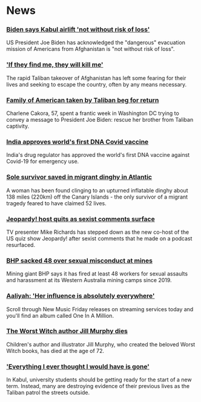 # News
### [Biden says Kabul airlift 'not without risk of loss'](https://www.bbc.com/news/world-us-canada-58285923)
US President Joe Biden has acknowledged the "dangerous" evacuation mission of Americans from Afghanistan is "not without risk of loss".
### ['If they find me, they will kill me'](https://www.bbc.com/news/world-asia-58286372)
The rapid Taliban takeover of Afghanistan has left some fearing for their lives and seeking to escape the country, often by any means necessary.
### [Family of American taken by Taliban beg for return](https://www.bbc.com/news/world-us-canada-58276062)
Charlene Cakora, 57, spent a frantic week in Washington DC trying to convey a message to President Joe Biden: rescue her brother from Taliban captivity.
### [India approves world's first DNA Covid vaccine](https://www.bbc.com/news/world-asia-india-57774294)
India's drug regulator has approved the world's first DNA vaccine against Covid-19 for emergency use. 
### [Sole survivor saved in migrant dinghy in Atlantic](https://www.bbc.com/news/world-europe-58279185)
A woman has been found clinging to an upturned inflatable dinghy about 138 miles (220km) off the Canary Islands - the only survivor of a migrant tragedy feared to have claimed 52 lives.
### [Jeopardy! host quits as sexist comments surface](https://www.bbc.com/news/world-us-canada-58285996)
TV presenter Mike Richards has stepped down as the new co-host of the US quiz show Jeopardy! after sexist comments that he made on a podcast resurfaced. 
### [BHP sacked 48 over sexual misconduct at mines](https://www.bbc.com/news/world-australia-58278104)
Mining giant BHP says it has fired at least 48 workers for sexual assaults and harassment at its Western Australia mining camps since 2019.
### [Aaliyah: 'Her influence is absolutely everywhere'](https://www.bbc.com/news/newsbeat-58246480)
Scroll through New Music Friday releases on streaming services today and you'll find an album called One In A Million.
### [The Worst Witch author Jill Murphy dies](https://www.bbc.com/news/entertainment-arts-58283965)
Children's author and illustrator Jill Murphy, who created the beloved Worst Witch books, has died at the age of 72.
### ['Everything I ever thought I would have is gone'](https://www.bbc.com/news/world-asia-58270423)
In Kabul, university students should be getting ready for the start of a new term. Instead, many are destroying evidence of their previous lives as the Taliban patrol the streets outside.

